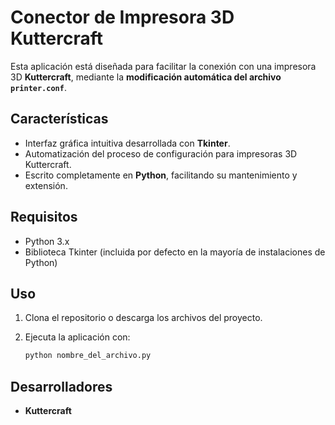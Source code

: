 # Conector de Impresora 3D Kuttercraft

Esta aplicación está diseñada para facilitar la conexión con una impresora 3D **Kuttercraft**, mediante la **modificación automática del archivo `printer.conf`**.

## Características

- Interfaz gráfica intuitiva desarrollada con **Tkinter**.
- Automatización del proceso de configuración para impresoras 3D Kuttercraft.
- Escrito completamente en **Python**, facilitando su mantenimiento y extensión.

## Requisitos

- Python 3.x
- Biblioteca Tkinter (incluida por defecto en la mayoría de instalaciones de Python)

## Uso

1. Clona el repositorio o descarga los archivos del proyecto.
2. Ejecuta la aplicación con:

   ```bash
   python nombre_del_archivo.py
   ```

## Desarrolladores

- **Kuttercraft**
